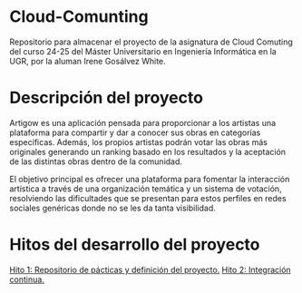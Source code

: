 # Cloud-Comunting
Repositorio para almacenar el proyecto de la asignatura de Cloud Comuting del curso 24-25 del Máster Universitario en Ingeniería Informática en la UGR, por la aluman Irene Gosálvez White.

# Descripción del proyecto
Artigow es una aplicación pensada para proporcionar a los artistas una plataforma para compartir y dar a conocer sus obras en categorías especificas. 
Además, los propios artistas podrán votar las obras más originales generando un ranking basado en los resultados y la aceptación de las distintas obras dentro de la comunidad.

El objetivo principal es ofrecer una plataforma para fomentar la interacción artística a través de una organización temática y un sistema de votación, resolviendo las dificultades que se presentan para estos perfiles en redes sociales genéricas donde no se les da tanta visibilidad.

# Hitos del desarrollo del proyecto
[Hito 1: Repositorio de pácticas y definición del proyecto.](Hitos/Hito1/hito1.md)
[Hito 2: Integración continua.](Hitos/Hito2/Hito2.md)
